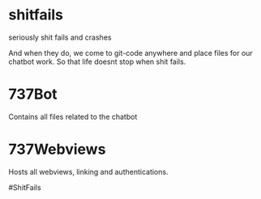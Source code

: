 # shitfails
seriously shit fails and crashes

And when they do, we come to git-code anywhere and place files for our chatbot work. 
So that life doesnt stop when shit fails.

# 737Bot
Contains all files related to the chatbot

# 737Webviews
Hosts all webviews, linking and authentications.


#ShitFails